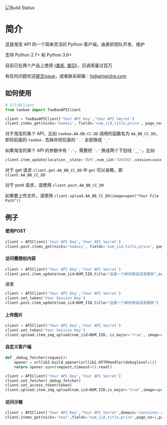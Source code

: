 
![Build Status](https://github.com/sempr/taobaopy/workflows/Python%20application/badge.svg)

# 简介

这是淘宝 API 的一个简单灵活的 Python 客户端，由美折团队开发、维护

支持 Python 2.7+ 和 Python 3.6+

目前已在两个产品上使用 ([美折](http://fuwu.taobao.com/serv/detail.htm?service_id=11496&tracelog=pythonsdk), [美印](http://fuwu.taobao.com/serv/detail.htm?service_id=15665&tracelog=pythonsdk))，日调用量过百万

有任何问题欢迎[提交issue](https://bitbucket.org/sempr/taobaopy/issues/new)，或者联系邮箱：<hi@aimeizhe.com>

## 如何使用

```python
# 引入该Client
from taobao import TaoBaoAPIClient

client = TaoBaoAPIClient('Your API Key','Your API Secret')
client.items_get(nicks='kamozi', fields='num_iid,title,price', page_no=1, page_size=2)
```

对于淘宝的某个 API，比如 `taobao.AA.BB.CC.DD` 调用的函数名为 `AA_BB_CC_DD`，即将前面的 `taobao.` 去掉并把后面的 `'.'` 全部换成 `'_'`

如果淘宝的某个 API 的参数中有 `'.'`，需要把 `'.'` 换成两个下划线 `'__'`，比如

```python
client.item_update(location__state='杭州',num_iid='XXXXXX',session=xxxx)
```

对于 get 请求 `client.get.AA_BB_CC_DD` 中 `get` 可以省略，即 `client.AA_BB_CC_DD`

对于 post 请求，请使用 `client.post.AA_BB_CC_DD`

如果要上传文件，请使用 `client.upload.AA_BB_CC_DD(image=open("Your File Path"))`

## 例子

#### 使用POST

```python
client = APIClient('Your API Key','Your API Secret')
client.post.items_get(nicks='kamozi', fields='num_iid,title,price', page_no=1, page_size=2)
```

#### 访问需授权内容

```python
client = APIClient('Your API Key','Your API Secret')
client.post.item_update(num_iid=NUM_IID,title="这是一个新的商品信息服务",session='Your Session Key')
```

或者

```python
client = APIClient('Your API Key','Your API Secret')
client.set_token('Your Session Key')
client.post.item_update(num_iid=NUM_IID,title="这是一个新的商品信息服务")
```

#### 上传图片

```python
client = APIClient('Your API Key','Your API Secret')
client.set_token('Your Session Key')
client.upload.item_img_upload(num_iid=NUM_IID, is_major='true', image=open("logo.png","rb"))
```

#### 自定义客户端

```python
def _debug_fetcher(request):
	opener = urllib2.build_opener(urllib2.HTTPHandler(debuglevel=1))
	return opener.open(request,timeout=5).read()

client = APIClient('Your API Key','Your API Secret')
client.set_fetcher(_debug_fetcher)
client.set_access_token(token)
client.upload.item_img_upload(num_iid=NUM_IID,is_major='true',image=open("logo.png","rb"))
```

#### 访问沙箱

```python
client = APIClient('Your API Key','Your API Secret',domain='container.api.tbsandbox.com')
client.items_get(nicks='test',fields='num_iid,title,price',page_no=1,page_size=2)
```
